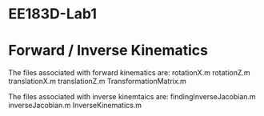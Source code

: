 # EE183D-Lab1
# Forward / Inverse Kinematics

The files associated with forward kinematics are: rotationX.m rotationZ.m translationX.m translationZ.m TransformationMatrix.m

The files associated with inverse kinemtaics are: findingInverseJacobian.m inverseJacobian.m InverseKinematics.m
